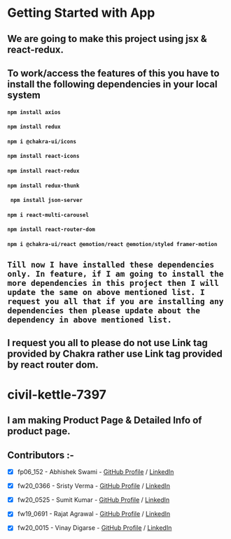 # Getting Started with  App


## We are  going to make this project using jsx & react-redux.

## To work/access the features of this  you have to install the following dependencies in your local system

#### `npm install axios`
#### `npm install redux`
#### `npm i @chakra-ui/icons`
#### `npm install react-icons`
#### `npm install react-redux`
#### `npm install redux-thunk`
#### ` npm install json-server`
#### `npm i react-multi-carousel`
#### `npm install react-router-dom`
#### `npm i @chakra-ui/react @emotion/react @emotion/styled framer-motion`

## `Till now I have installed these dependencies only. In feature, if I am going to install the more dependencies in this project then I will update the same on above mentioned list. I request you all that if you are installing any dependencies then please update about the dependency in above mentioned list.`


## I request you all to please do not use Link tag provided by Chakra rather use Link tag provided by react router dom.


# civil-kettle-7397

## I am making Product Page & Detailed Info of product page.

## Contributors :-


- [x] fp06_152 - Abhishek Swami - [GitHub Profile](https://github.com/abhi-swami) / [LinkedIn]()
- [x] fw20_0366 - Sristy Verma - [GitHub Profile](https://github.com/SristyVerma) / [LinkedIn]()
- [x] fw20_0525 - Sumit Kumar - [GitHub Profile](https://github.com/sumitkprasad123) / [LinkedIn]()
- [x] fw19_0691 - Rajat Agrawal - [GitHub Profile](https://github.com/agrawalrajat310) / [LinkedIn](https://www.linkedin.com/in/rajatagrawal310/)
- [x] fw20_0015 - Vinay Digarse - [GitHub Profile]() / [LinkedIn]()






